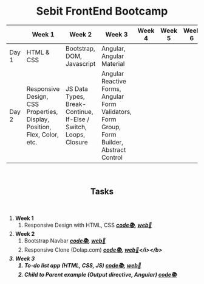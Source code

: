 <h1 align="center"> Sebit FrontEnd Bootcamp </h1>


|       | Week 1                                                                  | Week 2                                                          | Week 3                                                                                      | Week 4 | Week 5 | Week 6 |
| ------- | ------------------------------------------------------------------------- | ----------------------------------------------------------------- | --------------------------------------------------------------------------------------------- | -------- | -------- | -------- |
| Day 1 | HTML & CSS                                                              | Bootstrap, DOM, Javascript                                      | Angular, Angular Material                                                                   |        |        |        |
| Day 2 | Responsive Design, CSS Properties, Display, Position, Flex, Color, etc. | JS Data Types, Break-Continue, If-Else / Switch, Loops, Closure | Angular Reactive Forms, Angular Form Validators, Form Group, Form Builder, Abstract Control |        |        |        |

<br>
<h2 align="center"><b>Tasks</b></h2>
<br>

1. **Week 1**
   1. Responsive Design with HTML, CSS <b><i>[code:books:](https://github.com/ozgurdevo/Sebit-Angular-Bootcamp/tree/main/week1/day2/BurgerProject), [web:rocket:](https://ozgurdevo.github.io/Sebit-Angular-Bootcamp/week1/day2/BurgerProject)</i></b>
2. **Week 2**
   1. Bootstrap Navbar <b><i>[code:books:](https://github.com/ozgurdevo/Sebit-Angular-Bootcamp/tree/main/week2/day1/Odev1(Navbar-Bootstrap)), [web:rocket:](https://ozgurdevo.github.io/Sebit-Angular-Bootcamp/week2/day1/Odev1(Navbar-Bootstrap))</i></b>
   2. Responsive Clone (Dolap.com) <b><i>[code:books:](https://github.com/ozgurdevo/Sebit-Angular-Bootcamp/tree/main/week2/day1/Odev2(Dolap.com-Clone-Bootstrap)), [web:rocket:](https://ozgurdevo.github.io/Sebit-Angular-Bootcamp/week2/day1/Odev2(Dolap.com-Clone-Bootstrap))</i></b>
3. **Week 3**
   1. To-do list app (HTML, CSS, JS) <b><i>[code:books:](https://github.com/ozgurdevo/Sebit-Angular-Bootcamp/tree/main/week3/day1/todo-app-js), [web:rocket:](https://ozgurdevo.github.io/Sebit-Angular-Bootcamp/week3/day1/todo-app-js/)</i></b>
   2. Child to Parent example (Output directive, Angular) <b><i>[code:books:](https://github.com/ozgurdevo/Sebit-Angular-Bootcamp/tree/main/week3/day1/ChildToParent)</i></b>
